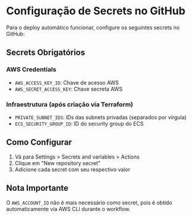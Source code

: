 # Configuração de Secrets no GitHub

Para o deploy automático funcionar, configure os seguintes secrets no GitHub:

## Secrets Obrigatórios

### AWS Credentials
- `AWS_ACCESS_KEY_ID`: Chave de acesso AWS
- `AWS_SECRET_ACCESS_KEY`: Chave secreta AWS

### Infraestrutura (após criação via Terraform)
- `PRIVATE_SUBNET_IDS`: IDs das subnets privadas (separados por vírgula)
- `ECS_SECURITY_GROUP_ID`: ID do security group do ECS

## Como Configurar

1. Vá para Settings > Secrets and variables > Actions
2. Clique em "New repository secret"
3. Adicione cada secret com seu respectivo valor

## Nota Importante

O `AWS_ACCOUNT_ID` não é mais necessário como secret, pois é obtido automaticamente via AWS CLI durante o workflow.